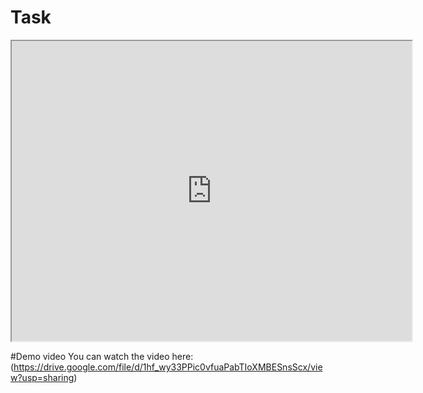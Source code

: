 # Task
<iframe src="https://drive.google.com/file/d/1u8eFNTR8FIs1qaioR9vUbLCCM-xmTMO2/view?usp=sharing" width="640" height="480" allowfullscreen="true"></iframe>

#Demo video
You can watch the video here:
(https://drive.google.com/file/d/1hf_wy33PPic0vfuaPabTIoXMBESnsScx/view?usp=sharing)
